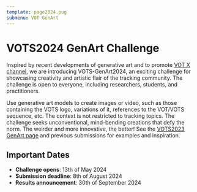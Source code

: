```yaml
---
template: page2024.pug
submenu: VOT GenArt
---
```


# VOTS2024 GenArt Challenge
 
Inspired by recent developments of generative art and to promote [VOT X channel](https://twitter.com/votchallenge), we are introducing VOTS-GenArt2024, an exciting challenge for showcasing creativity and artistic flair of the tracking community. The challenge is open to everyone, including researchers, students, and practitioners.

Use generative art models to create images or video, such as those containing the VOTS logo, variations of it, references to the VOT/VOTS sequence, etc. The context is not restricted to tracking topics. The challenge seeks unconventional, mind-bending creations that defy the norm. The weirder and more innovative, the better! See the [VOTS2023 GenArt page](../vot2023/genart.html) and previous submissions for examples and inspiration.


## Important Dates

- **Challenge opens**: 13th of May 2024
- **Submission deadline**: 8th of August 2024
- **Results announcement**: 30th of September 2024
